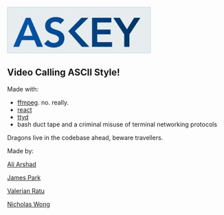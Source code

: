 ![ASKEY](imgs/askey.jpg)

## Video Calling ASCII Style!

Made with:
- [ffmpeg](https://www.ffmpeg.org/). no. really.
- [react](https://reactjs.org/)
- [ttyd](https://github.com/tsl0922/ttyd)
- bash duct tape and a criminal misuse of terminal networking protocols

Dragons live in the codebase ahead, beware travellers.

Made by:

[Ali Arshad](https://github.com/a-arshad)

[James Park](https://github.com/JSpark22)

[Valerian Ratu](https://github.com/ValRat)

[Nicholas Wong](https://github.com/kozr)

